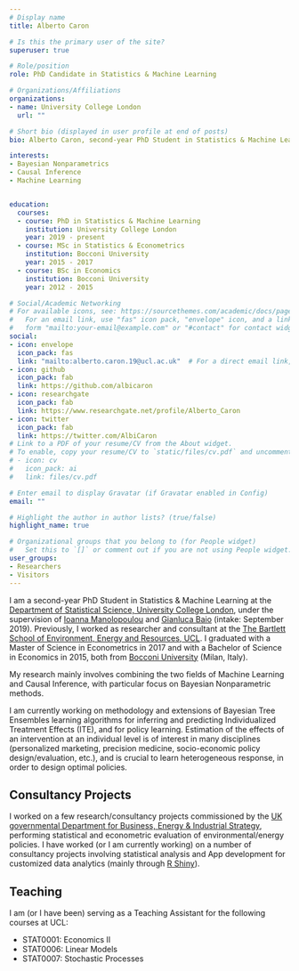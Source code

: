 ```yaml
---
# Display name
title: Alberto Caron

# Is this the primary user of the site?
superuser: true

# Role/position
role: PhD Candidate in Statistics & Machine Learning

# Organizations/Affiliations
organizations:
- name: University College London
  url: ""

# Short bio (displayed in user profile at end of posts)
bio: Alberto Caron, second-year PhD Student in Statistics & Machine Learning at the [Department of Statistical Science, University College London](https://www.ucl.ac.uk/statistics/)

interests:
- Bayesian Nonparametrics
- Causal Inference
- Machine Learning


education:
  courses:
  - course: PhD in Statistics & Machine Learning 
    institution: University College London
    year: 2019 - present
  - course: MSc in Statistics & Econometrics
    institution: Bocconi University
    year: 2015 - 2017
  - course: BSc in Economics
    institution: Bocconi University
    year: 2012 - 2015

# Social/Academic Networking
# For available icons, see: https://sourcethemes.com/academic/docs/page-builder/#icons
#   For an email link, use "fas" icon pack, "envelope" icon, and a link in the
#   form "mailto:your-email@example.com" or "#contact" for contact widget.
social:
- icon: envelope
  icon_pack: fas
  link: "mailto:alberto.caron.19@ucl.ac.uk"  # For a direct email link, use "mailto:test@example.org".
- icon: github
  icon_pack: fab
  link: https://github.com/albicaron
- icon: researchgate
  icon_pack: fab
  link: https://www.researchgate.net/profile/Alberto_Caron
- icon: twitter
  icon_pack: fab
  link: https://twitter.com/AlbiCaron
# Link to a PDF of your resume/CV from the About widget.
# To enable, copy your resume/CV to `static/files/cv.pdf` and uncomment the lines below.
# - icon: cv
#   icon_pack: ai
#   link: files/cv.pdf

# Enter email to display Gravatar (if Gravatar enabled in Config)
email: ""

# Highlight the author in author lists? (true/false)
highlight_name: true

# Organizational groups that you belong to (for People widget)
#   Set this to `[]` or comment out if you are not using People widget.
user_groups:
- Researchers
- Visitors
---
```


I am a second-year PhD Student in Statistics & Machine Learning at the [Department of Statistical Science, University College London](https://www.ucl.ac.uk/statistics/), under the supervision of [Ioanna Manolopoulou](http://www.homepages.ucl.ac.uk/~ucakima/) and [Gianluca Baio](http://www.statistica.it/gianluca/) (intake: September 2019). Previously, I worked as researcher and consultant at the [The Bartlett School of Environment, Energy and Resources, UCL](https://www.ucl.ac.uk/bartlett/bartlett-school-environment-energy-and-resources). I graduated with a Master of Science in Econometrics in 2017 and with a Bachelor of Science in Economics in 2015, both from [Bocconi University](https://www.unibocconi.eu/) (Milan, Italy).

My research mainly involves combining the two fields of Machine Learning and Causal Inference, with particular focus on Bayesian Nonparametric methods. 

I am currently working on methodology and extensions of Bayesian Tree Ensembles learning algorithms for inferring and predicting Individualized Treatment Effects (ITE), and for policy learning. Estimation of the effects of an intervention at an individual level is of interest in many disciplines (personalized marketing, precision medicine, socio-economic policy design/evaluation, etc.), and is crucial to learn heterogeneous response, in order to design optimal policies.

## Consultancy Projects
I worked on a few research/consultancy projects commissioned by the [UK governmental Department for Business, Energy & Industrial Strategy](https://www.gov.uk/government/organisations/department-for-business-energy-and-industrial-strategy), performing statistical and econometric evaluation of environmental/energy policies. I have worked (or I am currently working) on a number of consultancy projects involving statistical analysis and App development for customized data analytics (mainly through [R Shiny](https://shiny.rstudio.com/gallery/)).

## Teaching
I am (or I have been) serving as a Teaching Assistant for the following courses at UCL:
- STAT0001: Economics II
- STAT0006: Linear Models
- STAT0007: Stochastic Processes


